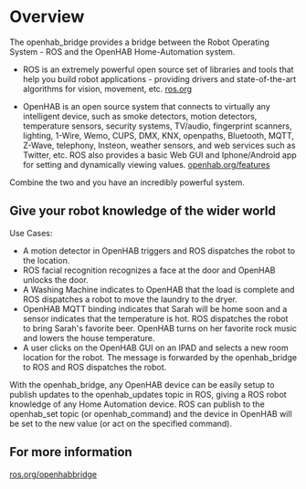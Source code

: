 Overview
=============

The openhab_bridge provides a  bridge between the Robot Operating System - ROS and the OpenHAB Home-Automation system. 

* ROS is an extremely powerful open source set of libraries and tools that help you build robot applications - providing drivers and state-of-the-art algorithms for vision, movement, etc.
[ros.org](http://www.ros.org/)

* OpenHAB is an open source system that connects to virtually any intelligent device, such as smoke detectors, motion detectors, temperature sensors, security systems, TV/audio, fingerprint scanners, lighting, 1-Wire, Wemo, CUPS, DMX, KNX, openpaths, Bluetooth, MQTT, Z-Wave, telephony, Insteon, weather sensors, and web services such as Twitter, etc. ROS also provides a basic Web GUI and Iphone/Android app for setting and dynamically viewing values.
[openhab.org/features](http://www.openhab.org/features-tech.html)

Combine the two and you have an incredibly powerful system.

## Give your robot knowledge of the wider world
Use Cases:

* A motion detector in OpenHAB triggers and ROS dispatches the robot to the location.
* ROS facial recognition recognizes a face at the door and OpenHAB unlocks the door.
* A Washing Machine indicates to OpenHAB that the load is complete and ROS dispatches a robot to move the laundry to the dryer.
* OpenHAB MQTT binding indicates that Sarah will be home soon and a sensor indicates that the  temperature is hot.  ROS dispatches the robot to bring Sarah's favorite beer.  OpenHAB turns on her favorite rock music and lowers the house temperature.
* A user clicks on the OpenHAB GUI on an IPAD and selects a new room location for the robot. The message is forwarded by the openhab_bridge to ROS and ROS dispatches the robot.

With the openhab_bridge, any OpenHAB device can be easily setup to publish updates to the openhab_updates topic in ROS, giving a ROS robot knowledge of any Home Automation device. ROS can publish to the openhab_set topic (or openhab_command) and the device in OpenHAB will be set to the new value (or act on the specified command).

## For more information

[ros.org/openhabbridge](http://wiki.ros.org/openhab_bridge)
